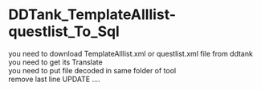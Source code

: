 # DDTank_TemplateAlllist-questlist_To_Sql
you need to download TemplateAlllist.xml or questlist.xml file from ddtank you need to get its Translate
<br />
you need to put file decoded in same folder of tool
<br />
remove last line UPDATE ....
